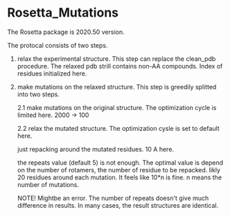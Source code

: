 # Rosetta_Mutations
The Rosetta package is 2020.50 version.

The protocal consists of two steps.

  1. relax the experimental structure. This step can replace the clean_pdb procedure. The relaxed pdb strill contains non-AA compounds. Index of residues initialized here.
  
  2. make mutations on the relaxed structure. This step is greedily splitted into two steps.
    
      2.1 make mutations on the original structure. The optimization cycle is limited here. 2000 -> 100
    
      2.2 relax the mutated structure. The optimization cysle is set to default here.
      
        just repacking around the mutated residues. 10 A here.
      
        the repeats value (default 5) is not enough. The optimal value is depend on the number of rotamers, the number of residue to be repacked. likly 20 residues around each mutation. It feels like 10*n is fine. n means the number of mutations.
      
        NOTE! Mightbe an error. The number of repeats doesn't give much difference in results. In many cases, the result structures are identical. 
